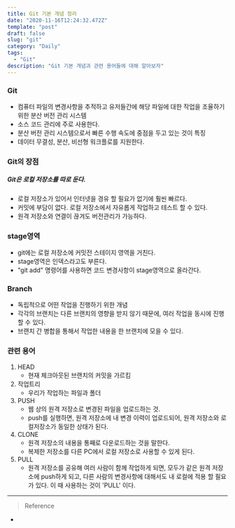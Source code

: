 ```yaml
---
title: Git 기본 개념 정리
date: "2020-11-16T12:24:32.472Z"
template: "post"
draft: false
slug: "git"
category: "Daily"
tags:
  - "Git"
description: "Git 기본 개념과 관련 용어들에 대해 알아보자"
---
```


### Git 
- 컴퓨터 파일의 변경사항을 추적하고 유저들간에 해당 파일에 대한 작업을 조율하기 위한 분산 버전 관리 시스템
- 소스 코드 관리에 주로 사용한다.
- 분산 버전 관리 시스템으로서 빠른 수행 속도에 중점을 두고 있는 것이 특징
- 데이터 무결성, 분산, 비선형 워크플로를 지원한다.

### Git의 장점
##### Git은 로컬 저장소를 따로 둔다.
- 로컬 저장소가 있어서 인터넷을 경유 할 필요가 없기에 훨씬 빠르다.
- 커밋에 부담이 없다. 로컬 저장소에서 자유롭게 작업하고 테스트 할 수 있다.
- 원격 저장소와 연결이 끊겨도 버전관리가 가능하다.

### stage영역
- git에는 로컬 저장소에 커밋전 스테이지 영역을 거친다.
- stage영역은 인덱스라고도 부른다.
- "git add" 명령어를 사용하면 코드 변경사항이 stage영역으로 올라간다.

### Branch
- 독립적으로 어떤 작업을 진행하기 위한 개념
- 각각의 브랜치는 다른 브랜치의 영향을 받지 않기 때문에, 여러 작업을 동시에 진행 할 수 있다.
- 브랜치 간 병합을 통해서 작업한 내용을 한 브랜치에 모을 수 있다.
 
### 관련 용어
1. HEAD
    - 현재 체크아웃된 브랜치의 커밋을 가르킴
2. 작업트리
    - 우리가 작업하는 파일과 폴더
3. PUSH
    - 웹 상의 원격 저장소로 변경된 파일을 업로드하는 것.
    - push를 실행하면, 원격 저장소에 내 변경 이력이 업로드되어, 원격 저장소와 로컬저장소가 동일한 상태가 된다.
4. CLONE
    - 원격 저장소의 내용을 통째로 다운로드하는 것을 말한다.
    - 복제한 저장소를 다른 PC에서 로컬 저장소로 사용할 수 있게 된다.
5. PULL
    - 원격 저장소를 공유해 여러 사람이 함께 작업하게 되면, 모두가 같은 원격 저장소에 push하게 되고, 다른 사람의 변경사항에 대해서도 내 로컬에 적용 할 필요가 있다. 이 때 사용하는 것이 'PULL' 이다.

<hr>

> Reference
- 
